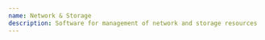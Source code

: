 ```yaml
---
name: Network & Storage
description: Software for management of network and storage resources
---
```

